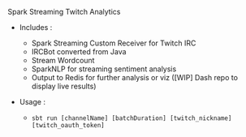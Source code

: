 Spark Streaming Twitch Analytics

* Includes :
	- Spark Streaming Custom Receiver for Twitch IRC
	- IRCBot converted from Java
	- Stream Wordcount
	- SparkNLP for streaming sentiment analysis
	- Output to Redis for further analysis or viz ([WIP] Dash repo to display live results)
	
* Usage :
    - ``sbt run [channelName] [batchDuration] [twitch_nickname] [twitch_oauth_token]``
